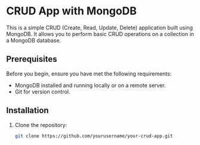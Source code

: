 # CRUD App with MongoDB

This is a simple CRUD (Create, Read, Update, Delete) application built using MongoDB. It allows you to perform basic CRUD operations on a collection in a MongoDB database.

## Prerequisites

Before you begin, ensure you have met the following requirements:

- MongoDB installed and running locally or on a remote server.
- Git for version control.

## Installation

1. Clone the repository:

   ```bash
   git clone https://github.com/yourusername/your-crud-app.git
   ```
